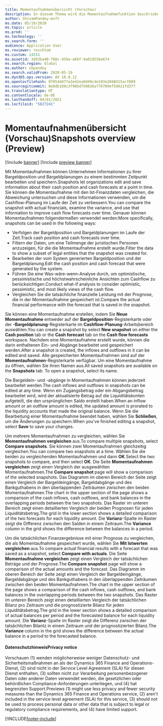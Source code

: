 ```yaml
---
title: Momentaufnahmenübersicht (Vorschau)
description: In diesem Thema wird die Momentaufnahmefunktion beschrieben, mit der Sie eine Cashflow-Planung zur späteren Analyse oder zum Vergleich mit Istdaten speichern können. Wenn Sie eine Cashflow-Planung erstellen, können Sie diese Prognose als „Momentaufnahme“ speichern. Mit dieser Momentaufnahme können Sie dann die Konten bearbeiten, die in der Prognose enthalten waren, oder die Prognose in der Momentaufnahme mit den Istwerten vergleichen.
author: ShivamPandey-msft
ms.date: 05/19/2020
ms.topic: article
ms.prod: ''
ms.technology: ''
ms.search.form: ''
audience: Application User
ms.reviewer: roschlom
ms.custom: 14151
ms.assetid: 3d43ba40-780c-459a-a66f-9a01d556e674
ms.search.region: Global
ms.author: shpandey
ms.search.validFrom: 2020-05-19
ms.dyn365.ops.version: AX 10.0.12
ms.openlocfilehash: 07854d47fa2e42ea0d49cde193a2040415acf089
ms.sourcegitcommit: 0e8db169c3f90bd750826af76709ef5d621fd377
ms.translationtype: HT
ms.contentlocale: de-DE
ms.lasthandoff: 04/01/2021
ms.locfileid: "5827241"
---
```

# <a name="snapshots-overview-preview"></a><span data-ttu-id="9d022-105">Momentaufnahmenübersicht (Vorschau)</span><span class="sxs-lookup"><span data-stu-id="9d022-105">Snapshots overview (Preview)</span></span>

[!include [banner](../includes/banner.md)]
[!include [preview banner](../includes/preview-banner.md)]

<span data-ttu-id="9d022-106">Mit Momentaufnahmen können Unternehmen Informationen zu ihrer Bargeldposition und Bargeldplanungen zu einem bestimmten Zeitpunkt bearbeiten und speichern.</span><span class="sxs-lookup"><span data-stu-id="9d022-106">Snapshots let organizations edit and save information about their cash position and cash forecasts at a point in time.</span></span> <span data-ttu-id="9d022-107">Sie können die Momentaufnahme mit den Ist-Finanzdaten vergleichen, die Abweichung untersuchen und diese Informationen verwenden, um die Cashflow-Planung im Laufe der Zeit zu verbessern.</span><span class="sxs-lookup"><span data-stu-id="9d022-107">You can compare the snapshot with actual financials, examine the variance, and use that information to improve cash flow forecasts over time.</span></span> <span data-ttu-id="9d022-108">Genauer können Momentaufnahmen folgendermaßen verwendet werden:</span><span class="sxs-lookup"><span data-stu-id="9d022-108">More specifically, snapshots can be used in the following ways:</span></span>

- <span data-ttu-id="9d022-109">Verfolgen der Bargeldposition und Bargeldplanungen im Laufe der Zeit.</span><span class="sxs-lookup"><span data-stu-id="9d022-109">Track cash position and cash forecasts over time.</span></span>
- <span data-ttu-id="9d022-110">Filtern der Daten, um eine Teilmenge der juristischen Personen anzuzeigen, für die die Momentaufnahme erstellt wurde.</span><span class="sxs-lookup"><span data-stu-id="9d022-110">Filter the data to show a subset of legal entities that the snapshot was created for.</span></span>
- <span data-ttu-id="9d022-111">Bearbeiten der vom System generierten Bargeldposition und der Bargeldplanung.</span><span class="sxs-lookup"><span data-stu-id="9d022-111">Edit the cash position and cash forecast that were generated by the system.</span></span>
- <span data-ttu-id="9d022-112">Führen Sie eine Was-wäre-wenn-Analyse durch, um optimistische, pessimistische und höchstwahrscheinliche Ansichten zum Cashflow zu berücksichtigen.</span><span class="sxs-lookup"><span data-stu-id="9d022-112">Conduct what-if analysis to consider optimistic, pessimistic, and most likely views of the cash flow.</span></span>
- <span data-ttu-id="9d022-113">Vergleichen Sie die tatsächliche finanzielle Leistung mit der Prognose, die in der Momentaufnahme gespeichert ist.</span><span class="sxs-lookup"><span data-stu-id="9d022-113">Compare the actual financial performance with the forecast that is saved in the snapshot.</span></span>

<span data-ttu-id="9d022-114">Sie können eine Momentaufnahme erstellen, indem Sie **Neue Momentaufnahme** entweder auf der **Bargeldposition**-Registerkarte oder der **-Bargeldplanung**-Registerkarte im **Cashflow-Planung**-Arbeitsbereich auswählen.</span><span class="sxs-lookup"><span data-stu-id="9d022-114">You can create a snapshot by select **New snapshot** on either the **Cash position** tab or the **Cash forecast** tab on the **Cash flow forecasts** workspace.</span></span> <span data-ttu-id="9d022-115">Nachdem eine Momentaufnahme erstellt wurde, können die darin enthaltenen Ein- und Abgänge bearbeitet und gespeichert werden.</span><span class="sxs-lookup"><span data-stu-id="9d022-115">After a snapshot is created, the inflows and outflows in it can be edited and saved.</span></span> <span data-ttu-id="9d022-116">Alle gespeicherten Momentaufnahmen sind auf der **Momentaufnahmen**-Registerkarte verfügbar. Um eine Momentaufnahme zu öffnen, wählen Sie ihren Namen aus.</span><span class="sxs-lookup"><span data-stu-id="9d022-116">All saved snapshots are available on the **Snapshots** tab. To open a snapshot, select its name.</span></span>

<span data-ttu-id="9d022-117">Die Bargeldein- und -abgänge in Momentaufnahmen können jederzeit bearbeitet werden.</span><span class="sxs-lookup"><span data-stu-id="9d022-117">The cash inflows and outflows in snapshots can be edited at any time.</span></span> <span data-ttu-id="9d022-118">Wenn ein Zugangsbetrag oder ein Abgangsbetrag bearbeitet wird, wird der aktualisierte Betrag auf die Liquiditätskonten aufgeteilt, die den ursprünglichen Saldo erstellt haben.</span><span class="sxs-lookup"><span data-stu-id="9d022-118">When an inflow amount or an outflow amount is edited, the updated amount is prorated to the liquidity accounts that made the original balance.</span></span> <span data-ttu-id="9d022-119">Wenn Sie die Bearbeitung einer Momentaufnahme beendet haben, wählen Sie **Schließen**, um die Änderungen zu speichern.</span><span class="sxs-lookup"><span data-stu-id="9d022-119">When you've finished editing a snapshot, select **Save** to save your changes.</span></span>

<span data-ttu-id="9d022-120">Um mehrere Momentaufnahmen zu vergleichen, wählen Sie **Momentaufnahmen vergleichen** aus.</span><span class="sxs-lookup"><span data-stu-id="9d022-120">To compare multiple snapshots, select **Compare snapshots**.</span></span> <span data-ttu-id="9d022-121">Sie können zwei Momentaufnahmen gleichzeitig vergleichen.</span><span class="sxs-lookup"><span data-stu-id="9d022-121">You can compare two snapshots at a time.</span></span> <span data-ttu-id="9d022-122">Wählen Sie die beiden zu vergleichenden Momentaufnahmen und dann **OK**.</span><span class="sxs-lookup"><span data-stu-id="9d022-122">Select the two snapshots to compare, and then select **OK**.</span></span> <span data-ttu-id="9d022-123">Die Seite **Momentaufnahmen vergleichen** zeigt einen Vergleich der ausgewählten Momentaufnahmen.</span><span class="sxs-lookup"><span data-stu-id="9d022-123">The **Compare snapshot** page will show a comparison of the selected snapshots.</span></span> <span data-ttu-id="9d022-124">Das Diagramm im oberen Bereich der Seite zeigt einen Vergleich der Bargeldeingänge, Bargeldabgänge und des Bankguthabens in den überlappenden Zeiträumen zwischen den beiden Momentaufnahmen.</span><span class="sxs-lookup"><span data-stu-id="9d022-124">The chart in the upper section of the page shows a comparison of the cash inflows, cash outflows, and bank balances in the overlapping periods between the two snapshots.</span></span> <span data-ttu-id="9d022-125">Das Raster im unteren Bereich zeigt einen detaillierten Vergleich der beiden Prognosen für jeden Liquiditätsbetrag.</span><span class="sxs-lookup"><span data-stu-id="9d022-125">The grid in the lower section shows a detailed comparison of the two forecasts for each liquidity amount.</span></span> <span data-ttu-id="9d022-126">Die **Varianz**-Spalte im Raster zeigt die Differenz zwischen den Salden in einem Zeitraum.</span><span class="sxs-lookup"><span data-stu-id="9d022-126">The **Variance** column in the grid shows the difference between the balances in a period.</span></span>

<span data-ttu-id="9d022-127">Um die tatsächlichen Finanzergebnisse mit einer Prognose zu vergleichen, die als Momentaufnahme gespeichert wurde, wählen Sie **Mit Istwerten vergleichen** aus.</span><span class="sxs-lookup"><span data-stu-id="9d022-127">To compare actual financial results with a forecast that was saved as a snapshot, select **Compare with actuals**.</span></span> <span data-ttu-id="9d022-128">Die Seite **Momentaufnahme vergleichen** zeigt einen Vergleich der tatsächlichen Beträge und der Prognose.</span><span class="sxs-lookup"><span data-stu-id="9d022-128">The **Compare snapshot** page will show a comparison of the actual amounts and the forecast.</span></span> <span data-ttu-id="9d022-129">Das Diagramm im oberen Bereich der Seite zeigt einen Vergleich der Bargeldeingänge, Bargeldabgänge und des Bankguthabens in den überlappenden Zeiträumen zwischen den beiden Momentaufnahmen.</span><span class="sxs-lookup"><span data-stu-id="9d022-129">The chart in the upper section of the page shows a comparison of the cash inflows, cash outflows, and bank balances in the overlapping periods between the two snapshots.</span></span> <span data-ttu-id="9d022-130">Das Raster im unteren Bereich zeigt einen detaillierten Vergleich der tatsächlichen Bilanz pro Zeitraum und die prognostizierte Bilanz für jeden Liquiditätsbetrag.</span><span class="sxs-lookup"><span data-stu-id="9d022-130">The grid in the lower section shows a detailed comparison of actual balances per period and the forecasted balance for each liquidity amount.</span></span> <span data-ttu-id="9d022-131">Die **Varianz**-Spalte im Raster zeigt die Differenz zwischen der tatsächlichen Bilantz in einem Zeitraum und der prognostizierten Bilanz.</span><span class="sxs-lookup"><span data-stu-id="9d022-131">The **Variance** column in the grid shows the difference between the actual balance in a period to the forecasted balance.</span></span>

#### <a name="privacy-notice"></a><span data-ttu-id="9d022-132">Datenschutzhinweis</span><span class="sxs-lookup"><span data-stu-id="9d022-132">Privacy notice</span></span>
<span data-ttu-id="9d022-133">Vorschauen (1) wenden möglicherweise weniger Datenschutz- und Sicherheitsmaßnahmen an als der Dynamics 365 Finance and Operations-Dienst, (2) sind nicht in der Service Level Agreement (SLA) für diesen Dienst enthalten, (3) sollten nicht zur Verarbeitung personenbezogener Daten oder anderer Daten verwendet werden, die gesetzlichen oder behördlichen Compliance-Anforderungen unterliegen, und (4) hat begrenzten Support.</span><span class="sxs-lookup"><span data-stu-id="9d022-133">Previews (1) might use less privacy and fewer security measures than the Dynamics 365 Finance and Operations service, (2) aren't included in the service level agreement (SLA) for this service, (3) should not be used to process personal data or other data that is subject to legal or regulatory compliance requirements, and (4) have limited support.</span></span>


[!INCLUDE[footer-include](../../includes/footer-banner.md)]